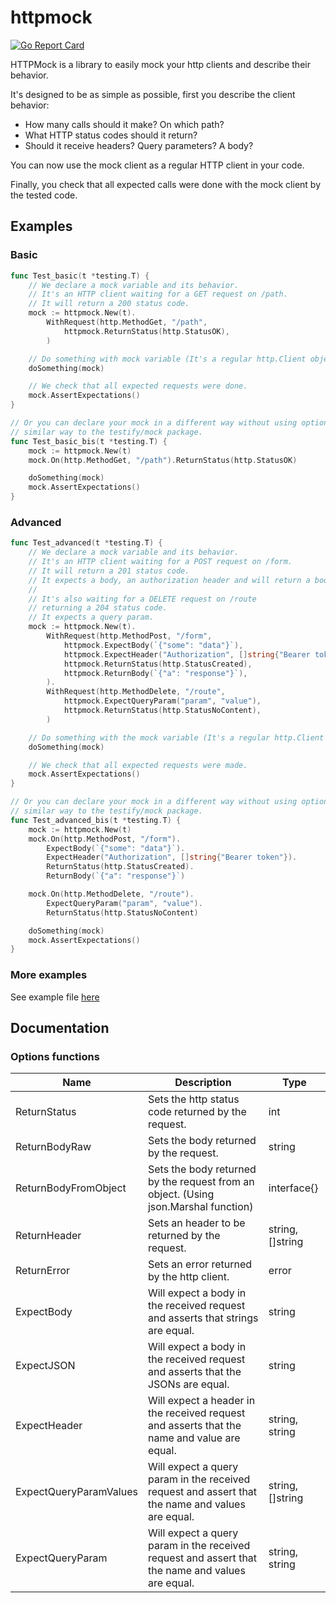 # httpmock

[![Go Report Card](https://goreportcard.com/badge/github.com/oupo1337/httpmock)](https://goreportcard.com/report/github.com/oupo1337/httpmock)

HTTPMock is a library to easily mock your http clients and describe their behavior.

It's designed to be as simple as possible, first you describe the client behavior:
 - How many calls should it make? On which path?
 - What HTTP status codes should it return?
 - Should it receive headers? Query parameters? A body?

You can now use the mock client as a regular HTTP client in your code.

Finally, you check that all expected calls were done with the mock client by the tested code.

## Examples

### Basic

```go
func Test_basic(t *testing.T) {
    // We declare a mock variable and its behavior.
    // It's an HTTP client waiting for a GET request on /path.
    // It will return a 200 status code.
    mock := httpmock.New(t).
        WithRequest(http.MethodGet, "/path",
            httpmock.ReturnStatus(http.StatusOK),
        )

    // Do something with mock variable (It's a regular http.Client object).
    doSomething(mock)

    // We check that all expected requests were done.
    mock.AssertExpectations()
}

// Or you can declare your mock in a different way without using option functions
// similar way to the testify/mock package.
func Test_basic_bis(t *testing.T) {
	mock := httpmock.New(t)
	mock.On(http.MethodGet, "/path").ReturnStatus(http.StatusOK)

	doSomething(mock)
	mock.AssertExpectations()
}
```

### Advanced

```go
func Test_advanced(t *testing.T) {
    // We declare a mock variable and its behavior.
    // It's an HTTP client waiting for a POST request on /form.
    // It will return a 201 status code.
    // It expects a body, an authorization header and will return a body.
    //
    // It's also waiting for a DELETE request on /route
    // returning a 204 status code.
    // It expects a query param.
    mock := httpmock.New(t).
        WithRequest(http.MethodPost, "/form",
            httpmock.ExpectBody(`{"some": "data"}`),
            httpmock.ExpectHeader("Authorization", []string{"Bearer token"}),
            httpmock.ReturnStatus(http.StatusCreated),
            httpmock.ReturnBody(`{"a": "response"}`),
        ).
        WithRequest(http.MethodDelete, "/route",
            httpmock.ExpectQueryParam("param", "value"),
            httpmock.ReturnStatus(http.StatusNoContent),
        )

    // Do something with the mock variable (It's a regular http.Client object).
    doSomething(mock)

    // We check that all expected requests were made.
    mock.AssertExpectations()
}

// Or you can declare your mock in a different way without using option functions
// similar way to the testify/mock package.
func Test_advanced_bis(t *testing.T) {
	mock := httpmock.New(t)
	mock.On(http.MethodPost, "/form").
		ExpectBody(`{"some": "data"}`).
		ExpectHeader("Authorization", []string{"Bearer token"}).
		ReturnStatus(http.StatusCreated).
		ReturnBody(`{"a": "response"}`)

	mock.On(http.MethodDelete, "/route").
		ExpectQueryParam("param", "value").
		ReturnStatus(http.StatusNoContent)

	doSomething(mock)
	mock.AssertExpectations()
}
```

### More examples

See example file [here](examples/example_test.go)

## Documentation

### Options functions

| Name                   | Description                                                                                      | Type             |
|------------------------|--------------------------------------------------------------------------------------------------|------------------|
| ReturnStatus           | Sets the http status code returned by the request.                                               | int              |
| ReturnBodyRaw          | Sets the body returned by the request.                                                           | string           |
| ReturnBodyFromObject   | Sets the body returned by the request from an object. (Using json.Marshal function)              | interface{}      |
| ReturnHeader           | Sets an header to be returned by the request.                                                    | string, []string |
| ReturnError            | Sets an error returned by the http client.                                                       | error            |
| ExpectBody             | Will expect a body in the received request and asserts that strings are equal.                   | string           |
| ExpectJSON             | Will expect a body in the received request and asserts that the JSONs are equal.                 | string           |
| ExpectHeader           | Will expect a header in the received request and asserts that the name and value are equal.      | string, string   |
| ExpectQueryParamValues | Will expect a query param in the received request and assert that the name and values are equal. | string, []string |
| ExpectQueryParam       | Will expect a query param in the received request and assert that the name and values are equal. | string, string   |


